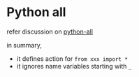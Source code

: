 ---
---

# Python __all__


refer discussion on [python-all](https://stackoverflow.com/questions/44834/can-someone-explain-all-in-python)


in summary,

* it defines action for `from xxx import *`
* it ignores name variables starting with `_`





